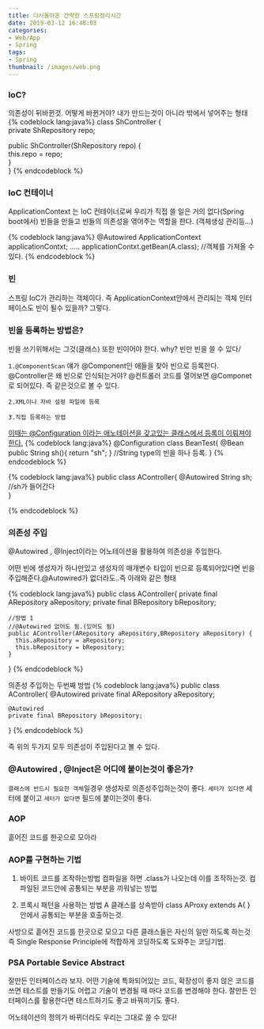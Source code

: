 ```yaml
---
title: 다시돌아온 간략한 스프링정리시간
date: 2019-03-12 16:48:03
categories:
- Web/App
- Spring
tags:
- Spring
thumbnail: /images/web.png
---
```

### IoC?
의존성이 뒤바뀐것. 어떻게 바뀐거야?
내가 만드는것이 아니라 밖에서 넣어주는 형태
{% codeblock lang:java%}
class ShController {    
   private ShRepository repo;

   public ShController(ShRepository repo) {        
     this.repo = repo;    
   }  
 }
{% endcodeblock %}


### IoC 컨테이너
ApplicationContext 는 IoC 컨테이너로써 우리가 직접 쓸 일은 거의 없다(Spring boot에서)
빈들을 만들고 빈들의 의존성을 엮어주는 역할을 한다. (객체생성 관리등...)

{% codeblock lang:java%}
  @Autowired
  ApplicationContext applicationContxt;
  .....
  applicationContxt.getBean(A.class); //객체를 가져올 수 있다.
{% endcodeblock %}

### 빈
스프링 IoC가 관리하는 객체이다. 즉 ApplicationContext안에서 관리되는 객체
인터페이스도 빈이 될수 있을까? 그렇다.


### 빈을 등록하는 방법은?
빈을 쓰기위해서는 그것(클래스) 또한 빈이어야 한다.
why? 빈만 빈을 쓸 수 있다/

`1.@ComponentScan`
얘가 @Component인 애들을 찾아 빈으로 등록한다. @Controller은 왜 빈으로 인식되는거야? @컨트롤러 코드를 열어보면 @Componet로 되어있다. 즉 같은것으로 볼 수 있다.


`2.XML이나 자바 설정 파일에 등록`


`3.직접 등록하는 방법`

<u>이때는 @Configuration 이라는 애노테이션을 갖고있는 클래스에서 등록이 이뤄져야 한다.</u>
{% codeblock lang:java%}
@Configuration
class BeanTest{
  @Bean
  public String sh(){
    return "sh";
  }
//String type의 빈을 하나 등록.
}
{% endcodeblock %}

{% codeblock lang:java%}
  public class AController{
    @Autowired
    String sh;  //sh가 들어간다        
  }

{% endcodeblock %}

### 의존성 주입

@Autowired , @Inject이라는 어노테이션을 활용하여 의존성을 주입한다.

어떤 빈에 생성자가 하나만있고 생성자의 매개변수 타입이 빈으로 등록되어있다면 빈을 주입해준다.@Autowired가 없더라도..즉 아래와 같은 형태

{% codeblock lang:java%}
  public class AController{
    private final ARepository aRepository;
    private final BRepository bRepository;

    //방법 1
    //@Autowired 없어도 됨.(있어도 됨)
    public AController(ARepository aRepository,BRepository aRepository) {
      this.aRepository = aRepository;
      this.bRepository = bRepository;
    }

  }
{% endcodeblock %}

의존성 주입하는 두번째 방법
{% codeblock lang:java%}
  public class AController{
    @Autowired
    private final ARepository aRepository;

    @Autowired
    private final BRepository bRepository;
  }
{% endcodeblock %}

즉 위의 두가지 모두 의존성이 주입된다고 볼 수 있다.

### @Autowired , @Inject은 어디에 붙이는것이 좋은가?
`클래스에 반드시 필요한 객체`일경우 생성자로 의존성주입하는것이 좋다.
`세터가 있다면` 세터에 붙이고
`세터가 없다면` 필드에 붙이는것이 좋다.

### AOP
흩어진 코드를 한곳으로 모아라

### AOP를 구현하는 기법
1. 바이트 코드를 조작하는방법
컴파일을 하면 .class가 나오는데 이를 조작하는것. 컴파일된 코드안에 공통되는 부분을 끼워넣는 방법

2. 프록시 패턴을 사용하는 방법
A 클래스를 상속받아
class AProxy extends A{ }
안에서 공통되는 부분을 호출하는것.

사방으로 흩어진 코드를 한곳으로 모으고 다른 클래스들은 자신의 일만 하도록 하는것
즉 Single Response Principle에 적합하게 코딩하도록 도와주는 코딩기법.

### PSA Portable Sevice Abstract
잘만든 인터페이스라 보자.
어떤 기술에 특화되어있는 코드, 확장성이 좋지 않은 코드를 쓰면 테스트를 만들기도 어렵고 기술이 변경될 때 마다 코드를 변경해야 한다. 잘만든 인터페이스를 활용한다면 테스트하기도 좋고 바꿔끼기도 좋다.

어노테이션의 정의가 바뀌더라도 우리는 그대로 쓸 수 있다!
